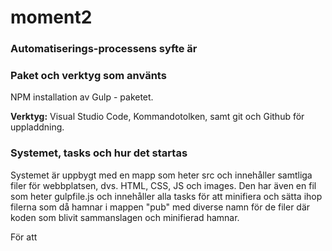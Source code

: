 ﻿# moment2
 
### Automatiserings-processens syfte är ###

### Paket och verktyg som använts ### 
NPM installation av Gulp - paketet.

**Verktyg:** Visual Studio Code, Kommandotolken, samt git och Github för uppladdning. 

### Systemet, tasks och hur det startas ###

Systemet är uppbygt med en mapp som heter src och innehåller samtliga filer för webbplatsen, dvs. HTML, CSS, JS och images. 
Den har även en fil som heter gulpfile.js och innehåller alla tasks för att minifiera och sätta ihop filerna som då hamnar i mappen "pub" med diverse namn för de filer där koden som blivit sammanslagen och minifierad hamnar. 

För att 
